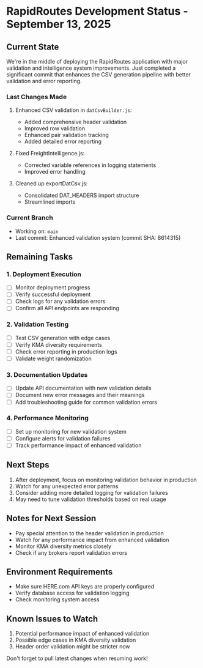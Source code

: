 # RapidRoutes Development Status - September 13, 2025

## Current State

We're in the middle of deploying the RapidRoutes application with major validation and intelligence system improvements. Just completed a significant commit that enhances the CSV generation pipeline with better validation and error reporting.

### Last Changes Made

1. Enhanced CSV validation in `datCsvBuilder.js`:
   - Added comprehensive header validation
   - Improved row validation
   - Enhanced pair validation tracking
   - Added detailed error reporting

2. Fixed FreightIntelligence.js:
   - Corrected variable references in logging statements
   - Improved error handling

3. Cleaned up exportDatCsv.js:
   - Consolidated DAT_HEADERS import structure
   - Streamlined imports

### Current Branch

- Working on: `main`
- Last commit: Enhanced validation system (commit SHA: 8614315)

## Remaining Tasks

### 1. Deployment Execution

- [ ] Monitor deployment progress
- [ ] Verify successful deployment
- [ ] Check logs for any validation errors
- [ ] Confirm all API endpoints are responding

### 2. Validation Testing

- [ ] Test CSV generation with edge cases
- [ ] Verify KMA diversity requirements
- [ ] Check error reporting in production logs
- [ ] Validate weight randomization

### 3. Documentation Updates

- [ ] Update API documentation with new validation details
- [ ] Document new error messages and their meanings
- [ ] Add troubleshooting guide for common validation errors

### 4. Performance Monitoring

- [ ] Set up monitoring for new validation system
- [ ] Configure alerts for validation failures
- [ ] Track performance impact of enhanced validation

## Next Steps

1. After deployment, focus on monitoring validation behavior in production
2. Watch for any unexpected error patterns
3. Consider adding more detailed logging for validation failures
4. May need to tune validation thresholds based on real usage

## Notes for Next Session

- Pay special attention to the header validation in production
- Watch for any performance impact from enhanced validation
- Monitor KMA diversity metrics closely
- Check if any brokers report validation errors

## Environment Requirements

- Make sure HERE.com API keys are properly configured
- Verify database access for validation logging
- Check monitoring system access

## Known Issues to Watch

1. Potential performance impact of enhanced validation
2. Possible edge cases in KMA diversity validation
3. Header order validation might be stricter now

Don't forget to pull latest changes when resuming work!